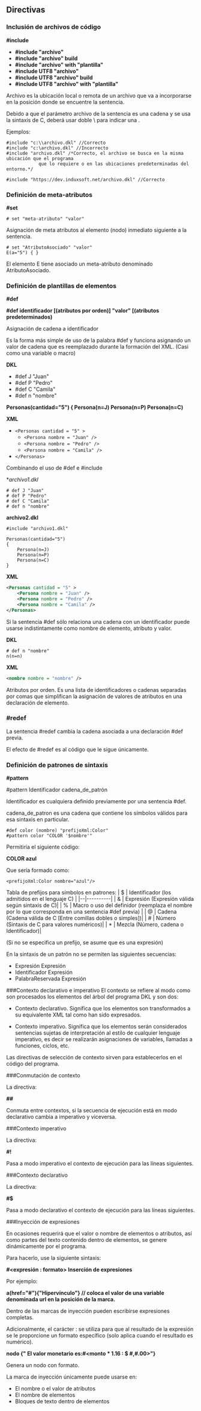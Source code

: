 ## Directivas
### Inclusión de archivos de código
**#include**
- **#include "archivo"**
- **#include "archivo" build**
- **#include "archivo" with "plantilla"**
- **#include UTF8 "archivo"**
- **#include UTF8 "archivo" build**
- **#include UTF8 "archivo" with "plantilla"**

Archivo es la ubicación local o remota de un archivo que va a incorporarse en la posición donde se encuentre la sentencia.

Debido a que el parámetro archivo de la sentencia es una cadena y se usa la sintaxis de C, deberá usar doble \\ para indicar una \. 

Ejemplos:
``` DKL
#include "c:\\archivo.dkl" //Correcto
#include "c:\archivo.dkl" //Incorrecto
#include "archivo.dkl" /*Correcto, el archivo se busca en la misma ubicación que el programa
			que lo requiere o en las ubicaciones predeterminadas del entorno.*/
			
#include "https://dev.induxsoft.net/archivo.dkl" //Correcto
```

### Definición de meta-atributos
**#set**
```DKL
# set "meta-atributo" "valor"
```
Asignación de meta atributos al elemento (nodo) inmediato siguiente a la sentencia.
```DKL
# set "AtributoAsociado" "valor"
E(a="5") { }
```
El elemento E tiene asociado un meta-atributo denominado AtributoAsociado.
### Definición de plantillas de elementos
**#def**

**#def identificador [(atributos por orden)] "valor" [(atributos predeterminados)**

Asignación de cadena a identificador

Es la forma más simple de uso de la palabra #def y funciona asignando un valor de cadena que es reemplazado durante la formación del XML. (Casi como una variable o macro)

**DKL**
- #def J "Juan"
- #def P "Pedro"
- #def C "Camila"
- #def n "nombre"

**Personas(cantidad="5")
{
	Persona(n=J)
	Persona(n=P)
	Persona(n=C)**
  
**XML**

- `<Personas cantidad = "5" >`
	- `<Persona nombre = "Juan" />`
	- `<Persona nombre = "Pedro" />`
	- `<Persona nombre = "Camila" />`
- `</Personas>`

Combinando el uso de #def e #include

**archivo1.dkl*

```DKL
# def J "Juan"
# def P "Pedro"
# def C "Camila"
# def n "nombre"
```
**archivo2.dkl**

```DKL
#include "archivo1.dkl"

Personas(cantidad="5")
{
	Persona(n=J)
	Persona(n=P)
	Persona(n=C)
}

```
**XML**
```XML
<Personas cantidad = "5" >
	<Persona nombre = "Juan" />
	<Persona nombre = "Pedro" />
	<Persona nombre = "Camila" />
</Personas>
```
Si la sentencia #def sólo relaciona una cadena con un identificador puede usarse indistintamente como nombre de elemento, atributo y valor.

**DKL**
```DKL
# def n "nombre"
n(n=n)
```
**XML**
```XML
<nombre nombre = "nombre" />
```
Atributos por orden. Es una lista de identificadores o cadenas separadas por comas que simplifican la asignación de valores de atributos en una declaración de elemento.
### #redef
La sentencia #redef cambia la cadena asociada a una declaración #def previa.

El efecto de #redef es al código que le sigue únicamente.

### Definición de patrones de sintaxis
**#pattern**

#pattern Identificador cadena_de_patrón

Identificador es cualquiera definido previamente por una sentencia #def.

cadena_de_patron es una cadena que contiene los símbolos válidos para esa sintaxis en particular.
```DKL
#def color (nombre) "prefijoXml:Color"
#pattern color "COLOR '$nombre'"

```
Permitiría el siguiente código:

**COLOR azul**

Que sería formado como:

```DKL
<prefijoXml:Color nombre="azul"/>
```
Tabla de prefijos para símbolos en patrones:
| $ | Identificador (los admitidos en el lenguaje C) |
|--|----------|
| & | Expresión (Expresión válida según sintaxis de C)|
| % | Macro o uso del definidor (reemplaza el nombre por lo que corresponda en una sentencia #def previa) |
| @ | Cadena (Cadena válida de C [Entre comillas dobles o simples])|
| # | Número (Sintaxis de C para valores numéricos)|
| * | Mezcla (Número, cadena o Identificador)|

(Si no se especifica un prefijo, se asume que es una expresión)

En la sintaxis de un patrón no se permiten las siguientes secuencias:

- Expresión Expresión
- Identificador Expresión
- PalabraReservada Expresión

###Contexto declarativo e imperativo
El contexto se refiere al modo como son procesados los elementos del árbol del programa DKL y son dos:

- Contexto declarativo. Significa que los elementos son transformados a su equivalente XML tal como han sido expresados.

- Contexto imperativo. Significa que los elementos serán considerados sentencias sujetas de interpretación al estilo de cualquier lenguaje imperativo, es decir se realizarán asignaciones de variables, llamadas a funciones, ciclos, etc.

Las directivas de selección de contexto sirven para establecerlos en el código del programa.

###Conmutación de contexto

La directiva:

**##**

Conmuta entre contextos, si la secuencia de ejecución está en modo declarativo cambia a imperativo y viceversa.

###Contexto imperativo	

La directiva:

**#!** 

Pasa a modo imperativo el contexto de ejecución para las líneas siguientes.

###Contexto declarativo

La directiva:

**#$**

Pasa a modo declarativo el contexto de ejecución para las líneas siguientes.

###Inyección de expresiones

En ocasiones requerirá que el valor o nombre de elementos o atributos, así como partes del texto contenido dentro de elementos, se genere dinámicamente por el programa.

Para hacerlo, use la siguiente sintaxis:

**#<expresión : formato> Inserción de expresiones**

Por ejemplo:

**a(href="#<url>"){"Hipervínculo"} // coloca el valor de una variable denominada url en la posición de la marca.**

Dentro de las marcas de inyección pueden escribirse expresiones completas.

  Adicionalmente, el carácter : se utiliza para que al resultado de la expresión se le proporcione un formato específico (solo aplica cuando el resultado es numérico).

  **nodo {" El valor monetario es:#<monto * 1.16 : $ #,#.00>"}**
  
Genera un nodo con formato.

  La marca de inyección únicamente puede usarse en:

- El nombre o el valor de atributos
- El nombre de elementos
- Bloques de texto dentro de elementos
